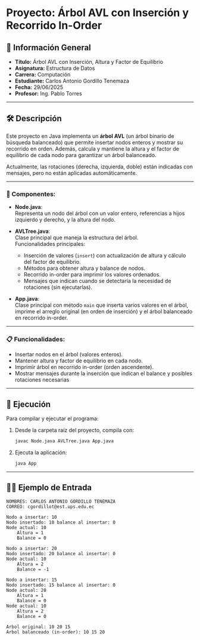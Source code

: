 # Proyecto: Árbol AVL con Inserción y Recorrido In-Order

## 📌 Información General

- **Título:** Árbol AVL con Inserción, Altura y Factor de Equilibrio  
- **Asignatura:** Estructura de Datos  
- **Carrera:** Computación  
- **Estudiante:** Carlos Antonio Gordillo Tenemaza  
- **Fecha:** 29/06/2025  
- **Profesor:** Ing. Pablo Torres  

---
## 🛠️ Descripción

Este proyecto en Java implementa un **árbol AVL** (un árbol binario de búsqueda balanceado) que permite insertar nodos enteros y mostrar su recorrido en orden. Además, calcula y mantiene la altura y el factor de equilibrio de cada nodo para garantizar un árbol balanceado.

Actualmente, las rotaciones (derecha, izquierda, doble) están indicadas con mensajes, pero no están aplicadas automáticamente.

---
### 🔧 Componentes:

- **Node.java**:  
  Representa un nodo del árbol con un valor entero, referencias a hijos izquierdo y derecho, y la altura del nodo.

- **AVLTree.java**:  
  Clase principal que maneja la estructura del árbol.  
  Funcionalidades principales:  
  - Inserción de valores (`insert`) con actualización de altura y cálculo del factor de equilibrio.  
  - Métodos para obtener altura y balance de nodos.  
  - Recorrido in-order para imprimir los valores ordenados.  
  - Mensajes que indican cuando se detectaría la necesidad de rotaciones (sin ejecutarlas).

- **App.java**:  
  Clase principal con método `main` que inserta varios valores en el árbol, imprime el arreglo original (en orden de inserción) y el árbol balanceado en recorrido in-order.

---
### 📋 Funcionalidades:

- Insertar nodos en el árbol (valores enteros).  
- Mantener altura y factor de equilibrio en cada nodo.  
- Imprimir árbol en recorrido in-order (orden ascendente).  
- Mostrar mensajes durante la inserción que indican el balance y posibles rotaciones necesarias

---
## 🚀 Ejecución

Para compilar y ejecutar el programa:

1. Desde la carpeta raíz del proyecto, compila con:

    ```bash
    javac Node.java AVLTree.java App.java
    ```
2. Ejecuta la aplicación:
    ```bash
    java App
    ```
---
## 🧑‍💻 Ejemplo de Entrada
```
NOMBRES: CARLOS ANTONIO GORDILLO TENEMAZA
CORREO: cgordillot@est.ups.edu.ec

Nodo a insertar: 10
Nodo insertado: 10 balance al insertar: 0
Node actual: 10
    Altura = 1
    Balance = 0

Nodo a insertar: 20
Nodo insertado: 20 balance al insertar: 0
Node actual: 10
    Altura = 2
    Balance = -1

Nodo a insertar: 15
Nodo insertado: 15 balance al insertar: 0
Node actual: 20
    Altura = 1
    Balance = 0
Node actual: 10
    Altura = 2
    Balance = 0

Arbol original: 10 20 15 
Arbol balanceado (in-order): 10 15 20 
```

